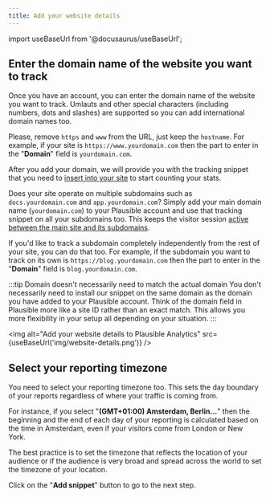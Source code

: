 ```yaml
---
title: Add your website details
---
```


import useBaseUrl from '@docusaurus/useBaseUrl';

## Enter the domain name of the website you want to track

Once you have an account, you can enter the domain name of the website you want to track. Umlauts and other special characters (including numbers, dots and slashes) are supported so you can add international domain names too. 

Please, remove `https` and `www` from the URL, just keep the `hostname`. For example, if your site is `https://www.yourdomain.com` then the part to enter in the "**Domain**" field is `yourdomain.com`.

After you add your domain, we will provide you with the tracking snippet that you need to [insert into your site](plausible-script.md) to start counting your stats.

Does your site operate on multiple subdomains such as `docs.yourdomain.com` and `app.yourdomain.com`? Simply add your main domain name (`yourdomain.com`) to your Plausible account and use that tracking snippet on all your subdomains too. This keeps the visitor session [active between the main site and its subdomains](subdomain-hostname-filter.md).

If you'd like to track a subdomain completely independently from the rest of your site, you can do that too. For example, if the subdomain you want to track on its own is `https://blog.yourdomain.com` then the part to enter in the "**Domain**" field is `blog.yourdomain.com`.

:::tip Domain doesn't necessarily need to match the actual domain
You don't necessarily need to install our snippet on the same domain as the domain you have added to your Plausible account. Think of the domain field in Plausible more like a site ID rather than an exact match. This allows you more flexibility in your setup all depending on your situation.
:::

<img alt="Add your website details to Plausible Analytics" src={useBaseUrl('img/website-details.png')} />

## Select your reporting timezone

You need to select your reporting timezone too. This sets the day boundary of your reports regardless of where your traffic is coming from.

For instance, if you select "**(GMT+01:00) Amsterdam, Berlin…**" then the beginning and the end of each day of your reporting is calculated based on the time in Amsterdam, even if your visitors come from London or New York.

The best practice is to set the timezone that reflects the location of your audience or if the audience is very broad and spread across the world to set the timezone of your location.

Click on the "**Add snippet**" button to go to the next step.
